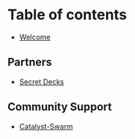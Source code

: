 # Table of contents

* [Welcome](README.md)

## Partners

* [Secret Decks](partners/untitled.md)

## Community Support

* [Catalyst-Swarm](community-support/untitled.md)

